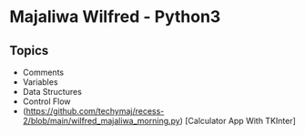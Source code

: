 # Majaliwa Wilfred - Python3
## Topics
- Comments
- Variables
- Data Structures
- Control Flow
- (https://github.com/techymaj/recess-2/blob/main/wilfred_majaliwa_morning.py) [Calculator App With TKInter]